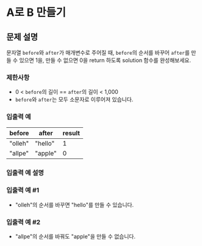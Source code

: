 # A로 B 만들기

## 문제 설명

문자열 `before`와 `after`가 매개변수로 주어질 때, `before`의 순서를 바꾸어 `after`를 만들 수 있으면 1을, 만들 수 없으면 0을 return 하도록 solution 함수를 완성해보세요.

### 제한사항

- 0 < `before`의 길이 == `after`의 길이 < 1,000
- `before`와 `after`는 모두 소문자로 이루어져 있습니다.

### 입출력 예

| before  | after   | result |
| ------- | ------- | ------ |
| "olleh" | "hello" | 1      |
| "allpe" | "apple" | 0      |

### 입출력 예 설명

### 입출력 예 #1

- "olleh"의 순서를 바꾸면 "hello"를 만들 수 있습니다.

### 입출력 예 #2

- "allpe"의 순서를 바꿔도 "apple"을 만들 수 없습니다.
